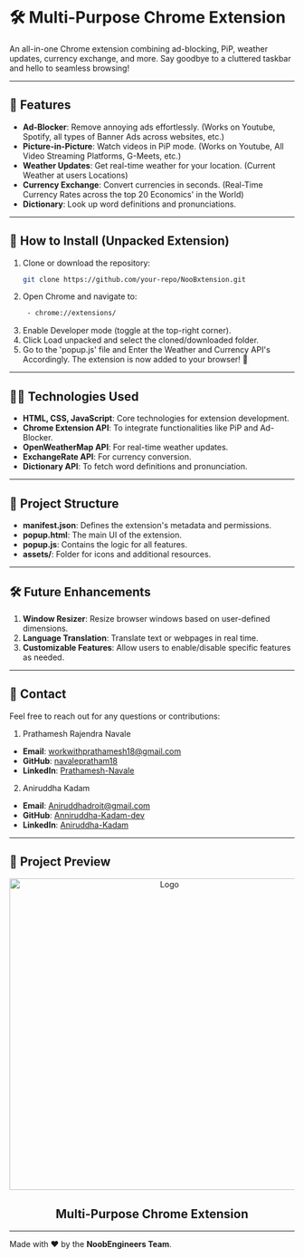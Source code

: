 # 🛠️ **Multi-Purpose Chrome Extension**  

An all-in-one Chrome extension combining ad-blocking, PiP, weather updates, currency exchange, and more. Say goodbye to a cluttered taskbar and hello to seamless browsing!

---

## 🌟 **Features**
- **Ad-Blocker**: Remove annoying ads effortlessly. (Works on Youtube, Spotify, all types of Banner Ads across websites, etc.)
- **Picture-in-Picture**: Watch videos in PiP mode. (Works on Youtube, All Video Streaming Platforms, G-Meets, etc.)
- **Weather Updates**: Get real-time weather for your location. (Current Weather at users Locations)
- **Currency Exchange**: Convert currencies in seconds. (Real-Time Currency Rates across the top 20 Economics' in the World)
- **Dictionary**: Look up word definitions and pronunciations.

---

## 🚀 **How to Install (Unpacked Extension)**

1. Clone or download the repository:
   ```bash
   git clone https://github.com/your-repo/NooBxtension.git
2. Open Chrome and navigate to:
   ```bash
    - chrome://extensions/
4. Enable Developer mode (toggle at the top-right corner).
5. Click Load unpacked and select the cloned/downloaded folder.
6. Go to the 'popup.js' file and Enter the Weather and Currency API's Accordingly.
The extension is now added to your browser! 🎉

---

## 🧑‍💻 **Technologies Used**
- **HTML, CSS, JavaScript**: Core technologies for extension development.
- **Chrome Extension API**: To integrate functionalities like PiP and Ad-Blocker.
- **OpenWeatherMap API**: For real-time weather updates.
- **ExchangeRate API**: For currency conversion.
- **Dictionary API**: To fetch word definitions and pronunciation.

---

## 📂 **Project Structure**
- **manifest.json**: Defines the extension's metadata and permissions.
- **popup.html**: The main UI of the extension.
- **popup.js**: Contains the logic for all features.
- **assets/**: Folder for icons and additional resources.

---

## 🛠️ **Future Enhancements**
1. **Window Resizer**: Resize browser windows based on user-defined dimensions.
2. **Language Translation**: Translate text or webpages in real time.
3. **Customizable Features**: Allow users to enable/disable specific features as needed.

---

## 💬 **Contact**
Feel free to reach out for any questions or contributions:

1. Prathamesh Rajendra Navale
- **Email**: [workwithprathamesh18@gmail.com](mailto:workwithprathamesh18@gmail.com)
- **GitHub**: [navalepratham18](https://github.com/navalepratham18)
- **LinkedIn**: [Prathamesh-Navale](https://linkedin.com/in/prathameshnavale18)

2. Aniruddha Kadam
- **Email**: [Aniruddhadroit@gmail.com](mailto:Aniruddhadroit@gmail.com)
- **GitHub**: [Anniruddha-Kadam-dev](https://github.com/Anniruddha-Kadam-dev)
- **LinkedIn**: [Aniruddha-Kadam](https://www.linkedin.com/in/aniruddha-kadam-098865289/)

---

## 👀 **Project Preview**

<div align="center">
    <img src="assets/Output.png" alt="Logo" height="550">
  <h2 align="center">Multi-Purpose Chrome Extension</h2>
</div>

---

Made with ❤️ by the **NoobEngineers Team**.

 

 
